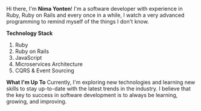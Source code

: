 Hi there, I'm **Nima Yonten**!
I'm a software developer with experience in Ruby, Ruby on Rails and every once in a while, I watch a very advanced programming to remind myself of the things I don't know. 


**Technology Stack**
  1. Ruby
  2. Ruby on Rails
  3. JavaScript
  4. Microservices Architecture
  5. CQRS & Event Sourcing

**What I'm Up To**
Currently, I'm exploring new technologies and learning new skills to stay up-to-date with the latest trends in the industry. 
I believe that the key to success in software development is to always be learning, growing, and improving.
